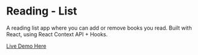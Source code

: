 # Reading - List

A reading list app where you can add or remove books you read.
Built with React, using React Context API + Hooks.

[Live Demo Here](https://pedantic-lumiere-de2658.netlify.app/)
